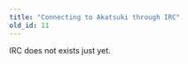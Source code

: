 ```yaml
---
title: "Connecting to Akatsuki through IRC"
old_id: 11
---
```


IRC does not exists just yet.

<!--
### A quick note
Please note that IRC support may vary depending on the client you're using. Plus, our IRC server only handles **basic commands** at the moment, such as PASS, NICK, USER, PRIVMSG, NOTICE, JOIN, PART and QUIT.  
We've tested our IRC server with [HexChat](https://hexchat.github.io), a free and open source IRC client, and it turned out to work pretty well. For iOS, Mutter works just fine.

### Multiple clients and SSL support
With a recent update, we've added the ability to connect from the game and an IRC client at the same time. You can also connect with multiple IRC clients. We've also added SSL support.

### Setting up your IRC client
<br>
Once you've installed an IRC client, you can connect to Ripple with these settings:  

- **Host:** `irc.ripple.moe`  
- **Port:** `6697` with SSL (recommended) or `6667` (without SSL)  
- **Nickname and username:** Your ripple username. <u>If you have spaces in your name, replace them with underscores. For example,</u> `- Zino -` <u>becomes</u> `-_Zino_-`  
- **Server password:** Your IRC token, you can get it [here](/irc).  

There's no authentication system (SASL/NickServ, none of that). Your IRC token must be sent with the /PASS (Server Password) method. This is for backwards compatibility with the official server.

### And now?
If you have connected successfully to ripple's IRC server, you can start chatting in public channels by typing `/JOIN #channel` (eg: `/JOIN #osu` to join the main channel). `/list` should show all available channels.
-->

